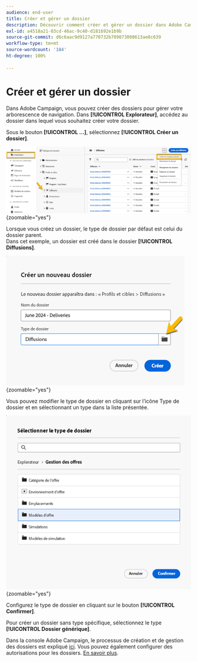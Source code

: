 ```yaml
---
audience: end-user
title: Créer et gérer un dossier
description: Découvrir comment créer et gérer un dossier dans Adobe Campaign
exl-id: a4518a21-03cd-46ac-9c40-d181692e1b9b
source-git-commit: d6c6aac9d9127a770732b709873008613ae8c639
workflow-type: tm+mt
source-wordcount: '184'
ht-degree: 100%

---
```


# Créer et gérer un dossier

Dans Adobe Campaign, vous pouvez créer des dossiers pour gérer votre arborescence de navigation. Dans **[!UICONTROL Explorateur]**, accédez au dossier dans lequel vous souhaitez créer votre dossier.

Sous le bouton **[!UICONTROL ...]**, sélectionnez **[!UICONTROL Créer un dossier]**.

![Capture d’écran affichant l’option Créer un dossier sous le bouton ...](assets/folder_create.png){zoomable="yes"}

Lorsque vous créez un dossier, le type de dossier par défaut est celui du dossier parent.\
Dans cet exemple, un dossier est créé dans le dossier **[!UICONTROL Diffusions]**.

![Capture d’écran affichant un nouveau dossier créé dans le dossier Diffusions](assets/folder_new.png){zoomable="yes"}

Vous pouvez modifier le type de dossier en cliquant sur l’icône Type de dossier et en sélectionnant un type dans la liste présentée.

![Capture d’écran affichant la liste des types de dossiers disponibles à la sélection](assets/folder_type.png){zoomable="yes"}

Configurez le type de dossier en cliquant sur le bouton **[!UICONTROL Confirmer]**.

Pour créer un dossier sans type spécifique, sélectionnez le type **[!UICONTROL Dossier générique]**.

Dans la console Adobe Campaign, le processus de création et de gestion des dossiers est expliqué [ici](https://experienceleague.adobe.com/fr/docs/campaign/campaign-v8/config/configuration/folders-and-views). Vous pouvez également configurer des autorisations pour les dossiers. [En savoir plus](https://experienceleague.adobe.com/fr/docs/campaign/campaign-v8/admin/permissions/folder-permissions).